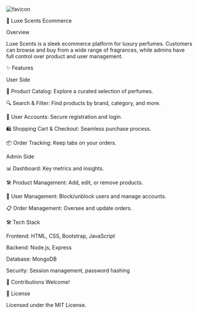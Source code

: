 
![favicon](https://github.com/user-attachments/assets/f159d43b-3811-4f29-8ae3-fb27fb498667)

🌟 Luxe Scents Ecommerce

Overview

Luxe Scents is a sleek ecommerce platform for luxury perfumes. Customers can browse and buy from a wide range of fragrances, while admins have full control over product and user management.

✨ Features

User Side

🛒 Product Catalog: Explore a curated selection of perfumes.

🔍 Search & Filter: Find products by brand, category, and more.

👤 User Accounts: Secure registration and login.

🛍️ Shopping Cart & Checkout: Seamless purchase process.

📦 Order Tracking: Keep tabs on your orders.

Admin Side

📊 Dashboard: Key metrics and insights.

🛠️ Product Management: Add, edit, or remove products.

👥 User Management: Block/unblock users and manage accounts.

📋 Order Management: Oversee and update orders.

🛠️ Tech Stack

Frontend: HTML, CSS, Bootstrap, JavaScript

Backend: Node.js, Express

Database: MongoDB

Security: Session management, password hashing


🤝 Contributions Welcome!

📜 License

Licensed under the MIT License.
